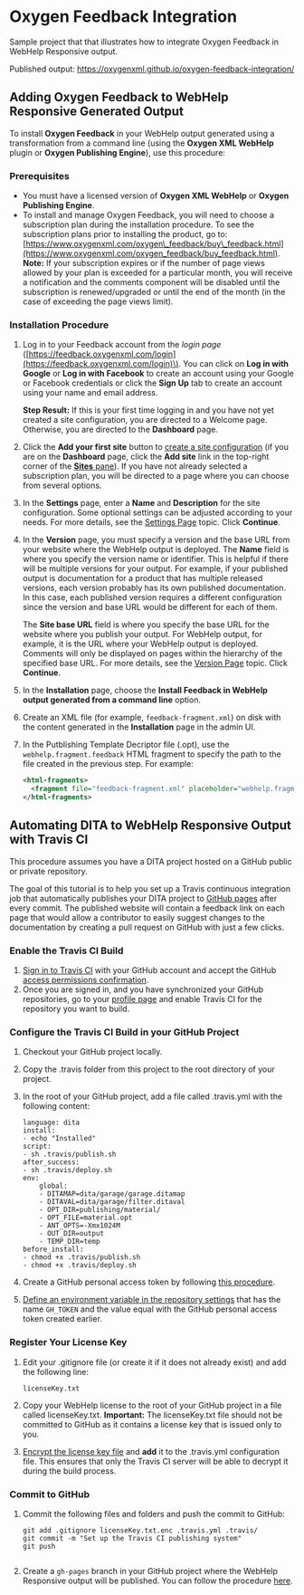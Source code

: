 # Oxygen Feedback Integration
Sample project that that illustrates how to integrate Oxygen Feedback in WebHelp Responsive output.

Published output: https://oxygenxml.github.io/oxygen-feedback-integration/

## Adding Oxygen Feedback to WebHelp Responsive Generated Output

To install **Oxygen Feedback** in your WebHelp output generated using a transformation from a command line \(using the **Oxygen XML WebHelp** plugin or **Oxygen Publishing Engine**\), use this procedure:

### Prerequisites

-   You must have a licensed version of **Oxygen XML WebHelp** or **Oxygen Publishing Engine**.
-   To install and manage Oxygen Feedback, you will need to choose a subscription plan during the installation procedure. To see the subscription plans prior to installing the product, go to: [https://www.oxygenxml.com/oxygen\_feedback/buy\_feedback.html](https://www.oxygenxml.com/oxygen_feedback/buy_feedback.html).
**Note:** If your subscription expires or if the number of page views allowed by your plan is exceeded for a particular month, you will receive a notification and the comments component will be disabled until the subscription is renewed/upgraded or until the end of the month \(in the case of exceeding the page views limit\).

### Installation Procedure

1.  Log in to your Feedback account from the *login page* \([https://feedback.oxygenxml.com/login](https://feedback.oxygenxml.com/login)\). You can click on **Log in with Google** or **Log in with Facebook** to create an account using your Google or Facebook credentials or click the **Sign Up** tab to create an account using your name and email address.

    **Step Result:** If this is your first time logging in and you have not yet created a site configuration, you are directed to a Welcome page. Otherwise, you are directed to the **Dashboard** page.

2.  Click the **Add your first site** button to [create a site configuration](https://www.oxygenxml.com/doc/versions/1.2/ug-feedback/topics/ofb-creating-site.html#ofb-creating-site) \(if you are on the **Dashboard** page, click the **Add site** link in the top-right corner of the [**Sites** pane](https://www.oxygenxml.com/doc/versions/1.2/ug-feedback/topics/ofb-dashboard.html#ofb-dashboard__sites-pane)\). If you have not already selected a subscription plan, you will be directed to a page where you can choose from several options.
3.  In the **Settings** page, enter a **Name** and **Description** for the site configuration. Some optional settings can be adjusted according to your needs. For more details, see the [Settings Page](https://www.oxygenxml.com/doc/versions/1.2/ug-feedback/topics/ofb-creating-site.html#ofb-site-settings-page) topic. Click **Continue**.
4.  In the **Version** page, you must specify a version and the base URL from your website where the WebHelp output is deployed. The **Name** field is where you specify the version name or identifier. This is helpful if there will be multiple versions for your output. For example, if your published output is documentation for a product that has multiple released versions, each version probably has its own published documentation. In this case, each published version requires a different configuration since the version and base URL would be different for each of them.

    The **Site base URL** field is where you specify the base URL for the website where you publish your output. For WebHelp output, for example, it is the URL where your WebHelp output is deployed. Comments will only be displayed on pages within the hierarchy of the specified base URL. For more details, see the [Version Page](https://www.oxygenxml.com/doc/versions/1.2/ug-feedback/topics/ofb-creating-site.html#ofb-site-initial-version) topic. Click **Continue**.

5.  In the **Installation** page, choose the **Install Feedback in WebHelp output generated from a command line** option.
6.  Create an XML file \(for example, `feedback-fragment.xml`\) on disk with the content generated in the **Installation** page in the admin UI.
7.  In the Putblishing Template Decriptor file \(.opt\), use the `webhelp.fragment.feedback` HTML fragment to specify the path to the file created in the previous step. For example:

    ```xml
    <html-fragments>
      <fragment file="feedback-fragment.xml" placeholder="webhelp.fragment.feedback"/>
    </html-fragments>
    ```

## Automating DITA to WebHelp Responsive Output with Travis CI

This procedure assumes you have a DITA project hosted on a GitHub public or private repository.

The goal of this tutorial is to help you set up a Travis continuous integration job that automatically publishes your DITA project to [GitHub pages](https://pages.github.com/) after every commit. The published website will contain a feedback link on each page that would allow a contributor to easily suggest changes to the documentation by creating a pull request on GitHub with just a few clicks.

### Enable the Travis CI Build 

1.  [Sign in to Travis CI](https://travis-ci.org/) with your GitHub account and accept the GitHub [access permissions confirmation](https://docs.travis-ci.com/user/github-oauth-scopes).
2.  Once you are signed in, and you have synchronized your GitHub repositories, go to your [profile page](https://travis-ci.org/profile) and enable Travis CI for the repository you want to build.

### Configure the Travis CI Build in your GitHub Project

1.  Checkout your GitHub project locally.
2.  Copy the .travis folder from this project to the root directory of your project.
3.  In the root of your GitHub project, add a file called .travis.yml with the following content:

    ```
    language: dita
    install:
    - echo "Installed"
    script:
    - sh .travis/publish.sh
    after_success:
    - sh .travis/deploy.sh
    env:
        global:
        - DITAMAP=dita/garage/garage.ditamap
        - DITAVAL=dita/garage/filter.ditaval
        - OPT_DIR=publishing/material/
        - OPT_FILE=material.opt
        - ANT_OPTS=-Xmx1024M
        - OUT_DIR=output
        - TEMP_DIR=temp
    before_install:
    - chmod +x .travis/publish.sh
    - chmod +x .travis/deploy.sh
    
    ```
4.  Create a GitHub personal access token by following [this procedure](https://help.github.com/en/github/authenticating-to-github/creating-a-personal-access-token-for-the-command-line).
5.  [Define an environment variable in the repository settings](https://docs.travis-ci.com/user/environment-variables/#Defining-Variables-in-Repository-Settings) that has the name `GH_TOKEN` and the value equal with the GitHub personal access token created earlier.

### Register Your License Key 

1.  Edit your .gitignore file \(or create it if it does not already exist\) and add the following line:

    ```
    licenseKey.txt
    ```

2.  Copy your WebHelp license to the root of your GitHub project in a file called licenseKey.txt. **Important:** The licenseKey.txt file should not be committed to GitHub as it contains a license key that is issued only to you.
3.  [Encrypt the license key file](https://docs.travis-ci.com/user/encrypting-files/#Automated-Encryption) and **add** it to the .travis.yml configuration file. This ensures that only the Travis CI server will be able to decrypt it during the build process.

### Commit to GitHub 

1.  Commit the following files and folders and push the commit to GitHub:

    ```
    git add .gitignore licenseKey.txt.enc .travis.yml .travis/
    git commit -m "Set up the Travis CI publishing system"
    git push
                        
    ```

2.  Create a `gh-pages` branch in your GitHub project where the WebHelp Responsive output will be published. You can follow the procedure [here](https://help.github.com/en/github/working-with-github-pages/creating-a-github-pages-site).




